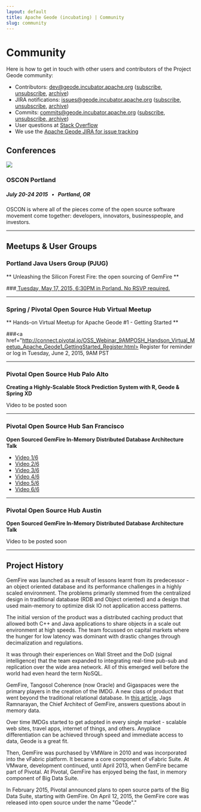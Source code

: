 ```yaml
---
layout: default
title: Apache Geode (incubating) | Community
slug: community
---
```


# Community

<div class='sidebar'>
<p>Here is how to get in touch with other users and contributors of the Project Geode community:</p>
	<ul>
			          <li>
Contributors: <a href="http://mail-archives.apache.org/mod_mbox/incubator-geode-dev/">dev@geode.incubator.apache.org</a>
                            (<a href="mailto:dev-subscribe@geode.incubator.apache.org">subscribe</a>,
                            <a href="mailto:dev-unsubscribe@geode.incubator.apache.org"> unsubscribe</a>, <a href="http://mail-archives.apache.org/mod_mbox/incubator-geode-dev/"> archive</a>)
                        </li>
                        <li>
JIRA notifications: <a href="http://mail-archives.apache.org/mod_mbox/incubator-geode-issues/">issues@geode.incubator.apache.org</a>
                            (<a href="mailto:issues-subscribe@geode.incubator.apache.org">subscribe</a>, 
                            <a href="mailto:issues-unsubscribe@geode.incubator.apache.org"> unsubscribe</a>, <a href="http://mail-archives.apache.org/mod_mbox/incubator-geode-issues/"> archive</a>)
                        </li>
                        <li>
Commits: <a href="http://mail-archives.apache.org/mod_mbox/incubator-geode-commits/">commits@geode.incubator.apache.org</a>
                            (<a href="mailto:commits-subscribe@geode.incubator.apache.org">subscribe</a>, <a href="mailto:commits-unsubscribe@geode.incubator.apache.org"> unsubscribe</a>,<a href="http://mail-archives.apache.org/mod_mbox/incubator-geode-commits/"> archive</a>)
                        </li>
			<li>User questions at <a href="http://stackoverflow.com/questions/tagged/geode+or+gemfire" target="_blank">Stack Overflow</a></li>
			<li>We use the <a href="https://issues.apache.org/jira/browse/GEODE" target="_blank">Apache Geode JIRA for issue tracking</a></li>
			</ul>
</div>



## Conferences

<img class='event-image' src='/images/events/osconlogo.png'>

### OSCON Portland

##### July 20-24 2015 &nbsp; • &nbsp; Portland, OR

<div class='description'>OSCON is where all of the pieces come of the open source software movement come together: developers, innovators, businesspeople, and investors. </div>

***

## Meetups & User Groups

### Portland Java Users Group (PJUG)
** Unleashing the Silicon Forest Fire: the open sourcing of GemFire **

###<a href="http://pjug.org/" target="_blank"> Tuesday, May 17, 2015, 6:30PM in Porland. No RSVP required.</a>
***

### Spring / Pivotal Open Source Hub Virtual Meetup
** Hands-on Virtual Meetup for Apache Geode #1 - Getting Started **

###<a href="http://connect.pivotal.io/OSS_Webinar_9AMPOSH_Handson_Virtual_Meetup_Apache_Geode1_GettingStarted_Register.html> Register for reminder or log in Tuesday, June 2, 2015, 9AM PST</a>

***

### Pivotal Open Source Hub Palo Alto
**Creating a Highly-Scalable Stock Prediction System with R, Geode & Spring XD**

Video to be posted soon

***

### Pivotal Open Source Hub San Francisco
**Open Sourced GemFire In-Memory Distributed Database Architecture Talk**

+ <a href="https://www.youtube.com/watch?v=Kfi3mj_moAE">Video 1/6</a>
+ <a href="https://www.youtube.com/watch?v=gPeZ_K5pmpA">Video 2/6</a>
+ <a href="https://www.youtube.com/watch?v=wDupD-UfRjs">Video 3/6</a>
+ <a href="https://www.youtube.com/watch?v=n2AUUYH7NBw">Video 4/6</a>
+ <a href="https://www.youtube.com/watch?v=7ebYjqe7-i4">Video 5/6</a>
+ <a href="https://www.youtube.com/watch?v=bz48V1yovFU">Video 6/6</a>

***

### Pivotal Open Source Hub Austin 
**Open Sourced GemFire In-Memory Distributed Database Architecture Talk**

Video to be posted soon

***



## Project History

GemFire was launched as a result of lessons learnt from its predecessor - an object oriented database and its performance challenges in a highly scaled environment. The problems primarily stemmed from the centralized design in traditional database (RDB and Object oriented) and a design that used main-memory to optimize disk IO not application access patterns. 

The initial version of the product was a distributed caching product that allowed both C++ and Java applications to share objects in a scale out environment at high speeds. The team focussed on capital markets where the hunger for low latency was dominant with drastic changes through decimalization and regulations. 

It was through their experiences on Wall Street and the DoD (signal intelligence) that the team expanded to integrating real-time pub-sub and replication over the wide area network. All of this emerged well before the world had even heard the term NoSQL. 

GemFire, Tangosol Coherence (now Oracle) and Gigaspaces were the primary players in the creation of the IMDG. A new class of product that went beyond the traditional relational database. In <a href="http://www.infoq.com/articles/in-memory-data-grids">this article</a>, Jags Ramnarayan, the Chief Architect of GemFire, answers questions about in memory data.

Over time IMDGs started to get adopted in every single market - scalable web sites, travel apps, internet of things, and others.  Anyplace differentiation can be achieved through speed and immediate access to data, Geode is a great fit. 

Then, GemFire was purchased by VMWare in 2010 and was incorporated into the vFabric platform. It became a core component of vFabric Suite. At VMware, development continued, until April 2013, when GemFire became part of Pivotal. At Pivotal, GemFire has enjoyed being the fast, in memory component of Big Data Suite.

In February 2015, Pivotal announced plans to open source parts of the Big Data Suite, starting with GemFire.  On April 12, 2015, the GemFire core was released into open source under the name "Geode"."






